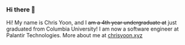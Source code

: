 ### Hi there 👋
Hi! My name is Chris Yoon, and I ~~am a 4th year undergraduate at~~ just graduated from Columbia University! I am now a software engineer at Palantir Technologies.
More about me at [chrisyoon.xyz]("chrisyoon.xyz")

